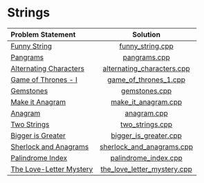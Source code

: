 # Strings

|      Problem Statement      |            Solution             |
|:----------------------------|:-------------------------------:|
| [Funny String][]            | [funny_string.cpp][]            |
| [Pangrams][]                | [pangrams.cpp][]                |
| [Alternating Characters][]  | [alternating_characters.cpp][]  |
| [Game of Thrones - I][]     | [game_of_thrones_1.cpp][]       |
| [Gemstones][]               | [gemstones.cpp][]               |
| [Make it Anagram][]         | [make_it_anagram.cpp][]         |
| [Anagram][]                 | [anagram.cpp][]                 |
| [Two Strings][]             | [two_strings.cpp][]             |
| [Bigger is Greater][]       | [bigger_is_greater.cpp][]       |
| [Sherlock and Anagrams][]   | [sherlock_and_anagrams.cpp][]   |
| [Palindrome Index][]        | [palindrome_index.cpp][]        |
| [The Love-Letter Mystery][] | [the_love_letter_mystery.cpp][] |

[Funny String]:            https://www.hackerrank.com/challenges/funny-string
[Pangrams]:                https://www.hackerrank.com/challenges/pangrams
[Alternating Characters]:  https://www.hackerrank.com/challenges/alternating-characters
[Game of Thrones - I]:     https://www.hackerrank.com/challenges/game-of-thrones
[Gemstones]:               https://www.hackerrank.com/challenges/gem-stones
[Make it Anagram]:         https://www.hackerrank.com/challenges/make-it-anagram
[Anagram]:                 https://www.hackerrank.com/challenges/anagram
[Two Strings]:             https://www.hackerrank.com/challenges/two-strings
[Bigger is Greater]:       https://www.hackerrank.com/challenges/bigger-is-greater
[Sherlock and Anagrams]:   https://www.hackerrank.com/challenges/sherlock-and-anagrams
[Palindrome Index]:        https://www.hackerrank.com/challenges/palindrome-index
[The Love-Letter Mystery]: https://www.hackerrank.com/challenges/the-love-letter-mystery

[funny_string.cpp]:            funny_string.cpp
[pangrams.cpp]:                pangrams.cpp
[alternating_characters.cpp]:  alternating_characters.cpp
[game_of_thrones_1.cpp]:       game_of_thrones_1.cpp
[gemstones.cpp]:               gemstones.cpp
[make_it_anagram.cpp]:         make_it_anagram.cpp
[anagram.cpp]:                 anagram.cpp
[two_strings.cpp]:             two_strings.cpp
[bigger_is_greater.cpp]:       bigger_is_greater.cpp
[sherlock_and_anagrams.cpp]:   sherlock_and_anagrams.cpp
[palindrome_index.cpp]:        palindrome_index.cpp
[the_love_letter_mystery.cpp]: the_love_letter_mystery.cpp
